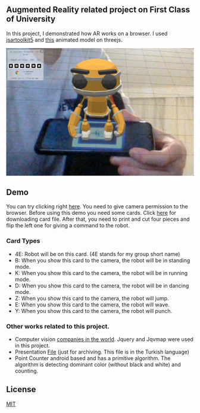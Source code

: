 
## Augmented Reality related project on First Class of University 

In this project, I demonstrated how AR works on a browser. I used [jsartoolkit5](https://github.com/artoolkitx/jsartoolkit5) and [this](https://threejs.org/examples/#webgl_animation_skinning_morph) animated model on threejs.

![Preview](https://raw.githubusercontent.com/emircanerkul/augmented-reality/master/preview.jpg)

## Demo

You can try clicking right [here](https://emircanerkul.github.io/augmented-reality/). You need to give camera permission to the browser. Before using this demo you need some cards. Click [here](https://emircanerkul.github.io/augmented-reality/assets/data/cards.pdf) for downloading card file. After that, you need to print and cut four pieces and flip the left one for giving a command to the robot.

### Card Types
- 4E: Robot will be on this card. (4E stands for my group short name)
- B: When you show this card to the camera, the robot will be in standing mode.
- K: When you show this card to the camera, the robot will be in running mode.
- D: When you show this card to the camera, the robot will be in dancing mode.
- Z: When you show this card to the camera, the robot will jump.
- E: When you show this card to the camera, the robot will wave.
- Y: When you show this card to the camera, the robot will punch.

### Other works related to this project.

- Computer vision [companies in the world](https://emircanerkul.github.io/augmented-reality/computer-vision-companies/). Jquery and Jqvmap were used in this project.
- Presentation [File](https://emircanerkul.github.io/augmented-reality/poster.jpg) (just for archiving. This file is in the Turkish language)
- Point Counter android based and has a primitive algorithm. The algorithm is detecting dominant color (without black and white) and counting.

## License

[MIT](https://choosealicense.com/licenses/mit/)

  
